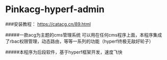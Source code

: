 # Pinkacg-hyperf-admin

###安装教程：
https://catacg.cn/89.html

#####一款acg为主题的cms管理系统
    可以用在任何cms程序上面，本程序集成了rbac权限管理，动态路由，等等一系列的功能（hyperf终极无敌好轮子）

#####本程序为后段软件，基于hyperf框架开发，速度飞快